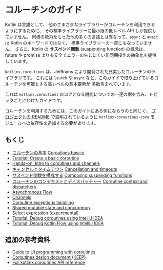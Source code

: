 [//]: # (title: Coroutines guide)
# コルーチンのガイド

Kotlin は言語として、
他のさまざまなライブラリーがコルーチンを利用できるようにするために、
その標準ライブラリーに最小限の低レベル API しか提供していません。
同様の能力をもった他の多くの言語とは異なって、`async` と `await` は Kotlin のキーワードではなく、
標準ライブラリーの一部にもなっていません。
さらに、Kotlin の __サスペンド関数__ (suspending function) の概念は、
future や promise よりも安全でエラーの生じにくい非同期操作の抽象化を提供しています。
<!--
Kotlin, as a language, provides only minimal low-level APIs in its standard library to enable various other 
libraries to utilize coroutines. Unlike many other languages with similar capabilities, `async` and `await`
are not keywords in Kotlin and are not even part of its standard library. Moreover, Kotlin's concept
of _suspending function_ provides a safer and less error-prone abstraction for asynchronous 
operations than futures and promises.  
-->

`kotlinx.coroutines` は、JetBrains により開発された充実したコルーチンのライブラリです。
これには `launch` や `async` など、このガイドで取り上げているコルーチンを可能とする高レベルの基本要素が
多数含まれています。
<!--
`kotlinx.coroutines` is a rich library for coroutines developed by JetBrains. It contains a number of high-level 
coroutine-enabled primitives that this guide covers, including `launch`, `async` and others.
-->

これは `kotlinx.coroutines` のコアとなる機能についての一連の例を含み、トピックごとにわけたガイドです。
<!--
This is a guide on core features of `kotlinx.coroutines` with a series of examples, divided up into different topics.
-->

コルーチンを利用するためには、このガイトにある例にならうのと同じく、
[プロジェクトの README](https://github.com/Kotlin/kotlinx.coroutines/blob/master/README.md#using-in-your-projects)
で説明されているように `kotlinx-coroutines-core` モジュールへの依存性を追加する必要があります。
<!--
In order to use coroutines as well as follow the examples in this guide, you need to add a dependency on the `kotlinx-coroutines-core` module as explained 
[in the project README](https://github.com/Kotlin/kotlinx.coroutines/blob/master/README.md#using-in-your-projects).
-->

## もくじ
<!--## Table of contents-->

* [コルーチンの基本](basics.md) [Coroutines basics](https://kotlinlang.org/docs/coroutines-basics.html)
* [Tutorial: Create a basic coroutine](https://kotlinlang.org/docs/coroutines-basic-jvm.html)
* [Hands-on: Intro to coroutines and channels](https://play.kotlinlang.org/hands-on/Introduction%20to%20Coroutines%20and%20Channels)
* [キャンセルとタイムアウト](cancellation-and-timeouts.md) [Cancellation and timeouts](https://kotlinlang.org/docs/cancellation-and-timeouts.html)
* [サスペンド関数を構成する](composing-suspending-functions.md) [Composing suspending functions](https://kotlinlang.org/docs/composing-suspending-functions.html)
* [コルーチンのコンテキストとディスパッチャー](coroutine-context-and-dispatchers.md) [Coroutine context and dispatchers](https://kotlinlang.org/docs/coroutine-context-and-dispatchers.html)
* [Asynchronous Flow](https://kotlinlang.org/docs/flow.html)
* [Channels](https://kotlinlang.org/docs/channels.html)
* [Coroutine exceptions handling](https://kotlinlang.org/docs/exception-handling.html)
* [Shared mutable state and concurrency](https://kotlinlang.org/docs/shared-mutable-state-and-concurrency.html)
* [Select expression (experimental)](https://kotlinlang.org/docs/select-expression.html)
* [Tutorial: Debug coroutines using IntelliJ IDEA](https://kotlinlang.org/docs/debug-coroutines-with-idea.html)
* [Tutorial: Debug Kotlin Flow using IntelliJ IDEA](https://kotlinlang.org/docs/debug-flow-with-idea.html)

## 追加の参考資料
<!--## Additional references-->

* [Guide to UI programming with coroutines](../../ui/coroutines-guide-ui.md)
* [Coroutines design document (KEEP)](https://github.com/Kotlin/kotlin-coroutines/blob/master/kotlin-coroutines-informal.md)
* [Full kotlinx.coroutines API reference](https://kotlin.github.io/kotlinx.coroutines)
